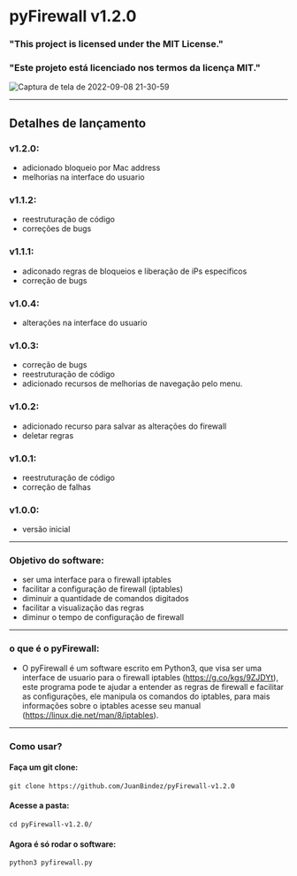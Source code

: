 # pyFirewall v1.2.0

### "This project is licensed under the MIT License."

### "Este projeto está licenciado nos termos da licença MIT."


![Captura de tela de 2022-09-08 21-30-59](https://user-images.githubusercontent.com/79322362/189248390-c454dfaa-0253-481b-80b6-2c455d43f44e.png)



----------

##                           Detalhes de lançamento
### v1.2.0:

- adicionado bloqueio por Mac address
- melhorias na interface do usuario

### v1.1.2:

- reestruturação de código
- correções de bugs

### v1.1.1:

- adiconado regras de bloqueios e liberação de iPs especificos
- correção de bugs

### v1.0.4:

- alterações na interface do usuario

### v1.0.3:

- correção de bugs
- reestruturação de código
- adicionado recursos de melhorias de navegação pelo menu.

### v1.0.2:

- adicionado recurso para salvar as alterações do firewall
- deletar regras

### v1.0.1:

- reestruturação de código 
- correção de falhas

### v1.0.0:

- versão inicial 
----------
### Objetivo do software:

- ser uma interface para o firewall iptables
- facilitar a configuração de firewall (iptables)
- diminuir a quantidade de comandos digitados
- facilitar a visualização das regras
- diminur o tempo de configuração de firewall
----------
### o que é o pyFirewall:

- O pyFirewall é um software escrito em Python3, que visa ser uma interface de usuario para o firewall iptables (https://g.co/kgs/9ZJDYt), este programa pode te  ajudar a entender as regras de firewall e facilitar as configurações, ele manipula os comandos do iptables, para mais informações sobre o iptables acesse seu manual (https://linux.die.net/man/8/iptables).
----------
### Como usar?

#### Faça um git clone:

    git clone https://github.com/JuanBindez/pyFirewall-v1.2.0
    
#### Acesse a pasta:

    cd pyFirewall-v1.2.0/
#### Agora é só rodar o software:

    python3 pyfirewall.py
